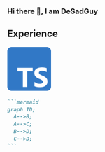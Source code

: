 ### Hi there 👋, I am DeSadGuy

<!--
**DeSadGuy/DeSadGuy** is a ✨ _special_ ✨ repository because its `README.md` (this file) appears on your GitHub profile.

-->

## Experience

<img src="typescript_logo.png" width="100" height="100" alt="logo">

````markdown
```mermaid
graph TD;
  A-->B;
  A-->C;
  B-->D;
  C-->D;
```
````